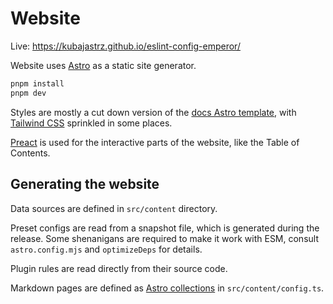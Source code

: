 # Website

Live: https://kubajastrz.github.io/eslint-config-emperor/

Website uses [Astro](https://docs.astro.build/) as a static site generator.

```bash
pnpm install
pnpm dev
```

Styles are mostly a cut down version of the [docs Astro template](https://astro.new/docs?on=github), with [Tailwind CSS](https://tailwindcss.com/) sprinkled in some places.

[Preact](https://preactjs.com/) is used for the interactive parts of the website, like the Table of Contents.

## Generating the website

Data sources are defined in `src/content` directory.

Preset configs are read from a snapshot file, which is generated during the release. Some shenanigans are required to make it work with ESM, consult `astro.config.mjs` and `optimizeDeps` for details.

Plugin rules are read directly from their source code.

Markdown pages are defined as [Astro collections](https://docs.astro.build/en/guides/content-collections/) in `src/content/config.ts`.
